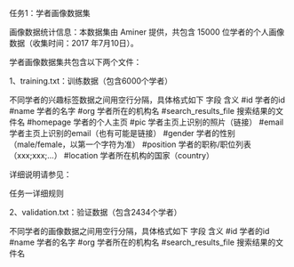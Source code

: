 任务1：学者画像数据集

 

画像数据统计信息：本数据集由 Aminer 提供，共包含 15000 位学者的个人画像数据（收集时间：2017 年7月10日）。

学者画像数据集共包含以下两个文件：

1、training.txt：训练数据（包含6000个学者）

不同学者的兴趣标签数据之间用空行分隔，具体格式如下
字段 	含义
#id 	学者的id
#name 	学者的名字
#org 	学者所在的机构名
#search_results_file 	搜索结果的文件名
#homepage 	学者的个人主页
#pic 	学者主页上识别的照片（链接）
#email 	学者主页上识别的email（也有可能是链接）
#gender 	学者的性别（male/female，以第一个字符为准）
#position 	学者的职称/职位列表（xxx;xxx;...）
#location 	学者所在机构的国家（country）

详细说明请参见：

任务一详细规则

2、validation.txt：验证数据（包含2434个学者）

不同学者的画像数据之间用空行分隔，具体格式如下
字段 	含义
#id 	学者的id
#name 	学者的名字
#org 	学者所在的机构名
#search_results_file 	搜索结果的文件名
